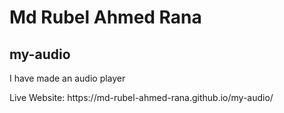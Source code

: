 # Md Rubel Ahmed Rana
## my-audio
<p>I have made an audio player</p>
Live Website: https://md-rubel-ahmed-rana.github.io/my-audio/
